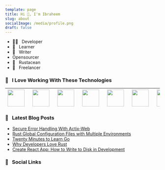 ```yaml
---
template: page
title: Hi 👋, I'm Ibraheem
slug: about
socialImage: /media/profile.png
draft: false
---
```


- 👨‍💻 &nbsp; Developer
- 📖 &nbsp; Learner
- 📝 &nbsp; Writer
- Opensourcer
- 🦀 &nbsp; Rustacean
- 💼 &nbsp; Freelancer

### 🚀 &nbsp; I Love Working With These Technologies

| <img align="left" style="margin-right:10px;" src="https://upload.wikimedia.org/wikipedia/commons/thumb/d/d5/Rust_programming_language_black_logo.svg/144px-Rust_programming_language_black_logo.svg.png" width=55> | <img align="left" style="margin-right:10px;" src="https://avatars.githubusercontent.com/u/4223" width=55> | <img align="left" style="margin-right:10px;" src="https://upload.wikimedia.org/wikipedia/commons/thumb/4/4c/Typescript_logo_2020.svg/1200px-Typescript_logo_2020.svg.png" width=55> | <img align="left" style="margin-right:10px;" src="https://cdn.auth0.com/blog/react-js/react.png" width=55> | <img align="left" style="margin-right:10px;" src="https://seeklogo.com/images/R/redux-logo-9CA6836C12-seeklogo.com.png" width=55> | <img align="left" style="margin-right:10px;" src="https://upload.wikimedia.org/wikipedia/commons/thumb/9/9a/Visual_Studio_Code_1.35_icon.svg/1200px-Visual_Studio_Code_1.35_icon.svg.png" width=55> | <img align="left" style="margin-right:10px;" src="https://cdn.jsdelivr.net/npm/programming-languages-logos/src/go/go.png" width=55> | <img align="left" style="margin-right:10px;" src="https://infinapps.com/wp-content/uploads/2018/10/mongodb-logo.png" width=55> |
| :----------------------------------------------------------------------------------------------------------------------------------------------------------------------------------------------------------------: | :-------------------------------------------------------------------------------------------------------: | :---------------------------------------------------------------------------------------------------------------------------------------------------------------------------------: | :--------------------------------------------------------------------------------------------------------: | :-------------------------------------------------------------------------------------------------------------------------------: | :-------------------------------------------------------------------------------------------------------------------------------------------------------------------------------------------------: | :---------------------------------------------------------------------------------------------------------------------------------: | :----------------------------------------------------------------------------------------------------------------------------: |


### 📖 &nbsp; Latest Blog Posts

<!-- BLOG-POST-LIST:START -->

- [Secure Error Handling With Actix-Web](https://ibraheem.ca/posts/actix-web-secure-error-handling)
- [Rust Global Configuration Files with Multiple Environments](https://ibraheem.ca/posts/rust-global-config-files)
- [Twenty Minutes to Learn Go](https://ibraheem.ca/posts/go-in-twenty)
- [Why Developers Love Rust](https://ibraheem.ca/posts/why-devs-love-rust)
- [Create React App: How to Write to Disk in Development](https://ibraheem.ca/posts/cra-write-to-disk-in-dev)
<!-- BLOG-POST-LIST:END -->

### 🔗 &nbsp; Social Links

<div>
  <a href="https://ibraheem.ca" rel="nofollow">
    <img
      align="left"
      style="margin-right: 5px; margin-bottom: 5px;"
      src="https://img.shields.io/static/v1?label=&amp;logo=leanpub&amp;color=rgb(141,89,190)&amp;logoColor=white&amp;message=IBRAHEEM.CA&amp;style=for-the-badge"
      alt=""
    />
  </a>
  <a href="mailto:ibrah1440@gmail.com">
    <img
      align="left"
      style="margin-right: 5px; margin-bottom: 5px;"
      src="https://img.shields.io/static/v1?label=&amp;logo=gmail&amp;color=red&amp;logoColor=white&amp;message=EMAIL&amp;style=for-the-badge"
      alt=""
    />
  </a>
  <a href="https://github.com/ibraheemdev">
    <img
      align="left"
      style="margin-right: 5px; margin-bottom: 5px;"
      src="https://img.shields.io/static/v1?label=&amp;logo=github&amp;color=black&amp;logoColor=white&amp;message=GITHUB&amp;style=for-the-badge"
      alt=""
    />
  </a>
  <a href="https://discord.com/channels/@me/ibraheem#6165" rel="nofollow">
    <img
      align="left"
      style="margin-right: 5px; margin-bottom: 5px;"
      src="https://img.shields.io/static/v1?label=&amp;logo=discord&amp;color=rgb(109,121,212)&amp;logoColor=white&amp;message=DISCORD&amp;style=for-the-badge"
      alt=""
    />
  </a>
  <a href="https://stackoverflow.com/users/8858995/ibraheem-ahmed" rel="nofollow">
    <img
      align="left"
      style="margin-right: 5px; margin-bottom: 5px;"
      src="https://img.shields.io/static/v1?label=&amp;logo=stack-overflow&amp;color=rgb(235,118,42)&amp;logoColor=white&amp;message=STACKOVERFLOW&amp;style=for-the-badge"
      alt=""
    />
  </a>
  <a href="https://dribbble.com/ibraheema" rel="nofollow">
    <img
      align="left"
      src="https://img.shields.io/static/v1?label=&amp;logo=dribbble&amp;color=ea4c89&amp;logoColor=white&amp;message=DRIBBBLE&amp;style=for-the-badge"
      alt=""
    />
  </a>
</div>
